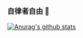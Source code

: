 ### 自律者自由 👋

[![Anurag's github stats](https://github-readme-stats.vercel.app/api?username=yungyu16&show_icons=true&theme=slateorange&count_private=true&include_all_commits=true)](https://github.com/anuraghazra/github-readme-stats)

<!--
**yungyu16/yungyu16** is a ✨ _special_ ✨ repository because its `README.md` (this file) appears on your GitHub profile.

Here are some ideas to get you started:

- 🔭 I’m currently working on ...
- 🌱 I’m currently learning ...
- 👯 I’m looking to collaborate on ...
- 🤔 I’m looking for help with ...
- 💬 Ask me about ...
- 📫 How to reach me: ...
- 😄 Pronouns: ...
- ⚡ Fun fact: ...
-->
